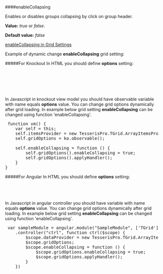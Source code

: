 ﻿####enableCollapsing

Enables or disables groups collapsing by click on group header.

**Value:** *true* or *false*. 

**Default value:** *false*


[enableCollapsing in Grid Settings](#!/GridSettings/enableCollapsing)

Example of dynamic change **enableCollapsing** grid setting:

#####For Knockout
In HTML you should define **options** setting:

<pre class="brush: html">
	<div id="test-knockout" data-bind="tgrid: { provider: itemsProvider, options: gridOptions}">
	</div>
</pre>
#####
In Javascript in knockout view model you should have observable variable with name equals **options** value. 
You can change grid options dynamically after grid loading. In example below grid setting **enableCollapsing**
can be changed using function 'enableCollapsing'.

<pre class="brush: js">
 function vm() {
    var self = this;
    self.itemsProvider = new TesserisPro.TGrid.ArrayItemsProvider(items);
    self.gridOptions = ko.observable();

    self.enableCollapsing = function () {
        self.gridOptions().enableCollapsing = true;
        self.gridOptions().applyHandler();
	}
}
</pre>

#####For Angular
In HTML you should define **options** setting:
<pre class="brush: html">
	<t-grid id="test-angular" provider="dataProvider" options="gridOptions">
	</t-grid>
</pre>
#####
In Javascript in angular controller you should have variable with name equals **options** value. 
You can change grid options dynamically after grid loading. In example below grid setting **enableCollapsing**
can be changed using function 'enableCollapsing'.

<pre class="brush:js">
 var sampleModule = angular.module("SampleModule", ['TGrid'])
    .controller("ctrl", function ctrl($scope) {
        $scope.dataProvider = new TesserisPro.TGrid.ArrayItemsProvider(items);
        $scope.gridOptions;
		$scope.enableCollapsing = function () {
            $scope.gridOptions.enableCollapsing = true;
            $scope.gridOptions.applyHandler();
		}
	})
</pre>

#####

<script type="text/javascript">
    SyntaxHighlighter.highlight();
</script>